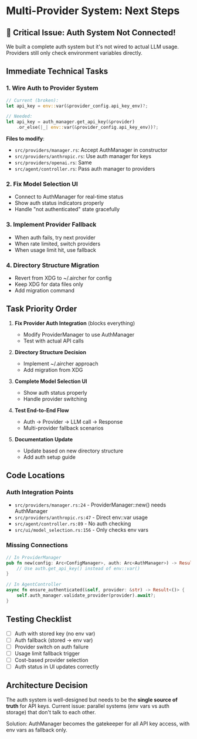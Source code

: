# Multi-Provider System: Next Steps

## 🚨 Critical Issue: Auth System Not Connected!

We built a complete auth system but it's not wired to actual LLM usage. Providers still only check environment variables directly.

## Immediate Technical Tasks

### 1. Wire Auth to Provider System
```rust
// Current (broken):
let api_key = env::var(&provider_config.api_key_env)?;

// Needed:
let api_key = auth_manager.get_api_key(&provider)
    .or_else(|_| env::var(&provider_config.api_key_env))?;
```

**Files to modify**:
- `src/providers/manager.rs`: Accept AuthManager in constructor
- `src/providers/anthropic.rs`: Use auth manager for keys
- `src/providers/openai.rs`: Same
- `src/agent/controller.rs`: Pass auth manager to providers

### 2. Fix Model Selection UI
- Connect to AuthManager for real-time status
- Show auth status indicators properly
- Handle "not authenticated" state gracefully

### 3. Implement Provider Fallback
- When auth fails, try next provider
- When rate limited, switch providers
- When usage limit hit, use fallback

### 4. Directory Structure Migration
- Revert from XDG to ~/.aircher for config
- Keep XDG for data files only
- Add migration command

## Task Priority Order

1. **Fix Provider Auth Integration** (blocks everything)
   - Modify ProviderManager to use AuthManager
   - Test with actual API calls

2. **Directory Structure Decision**
   - Implement ~/.aircher approach
   - Add migration from XDG

3. **Complete Model Selection UI**
   - Show auth status properly
   - Handle provider switching

4. **Test End-to-End Flow**
   - Auth → Provider → LLM call → Response
   - Multi-provider fallback scenarios

5. **Documentation Update**
   - Update based on new directory structure
   - Add auth setup guide

## Code Locations

### Auth Integration Points
- `src/providers/manager.rs:24` - ProviderManager::new() needs AuthManager
- `src/providers/anthropic.rs:47` - Direct env::var usage
- `src/agent/controller.rs:89` - No auth checking
- `src/ui/model_selection.rs:156` - Only checks env vars

### Missing Connections
```rust
// In ProviderManager
pub fn new(config: Arc<ConfigManager>, auth: Arc<AuthManager>) -> Result<Self> {
    // Use auth.get_api_key() instead of env::var()
}

// In AgentController  
async fn ensure_authenticated(&self, provider: &str) -> Result<()> {
    self.auth_manager.validate_provider(provider).await?;
}
```

## Testing Checklist

- [ ] Auth with stored key (no env var)
- [ ] Auth fallback (stored → env var)
- [ ] Provider switch on auth failure
- [ ] Usage limit fallback trigger
- [ ] Cost-based provider selection
- [ ] Auth status in UI updates correctly

## Architecture Decision

The auth system is well-designed but needs to be the **single source of truth** for API keys. Current issue: parallel systems (env vars vs auth storage) that don't talk to each other.

Solution: AuthManager becomes the gatekeeper for all API key access, with env vars as fallback only.